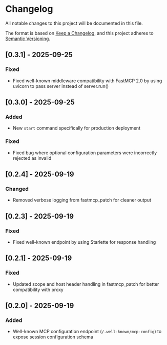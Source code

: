 # Changelog

All notable changes to this project will be documented in this file.

The format is based on [Keep a Changelog](https://keepachangelog.com/en/1.1.0/),
and this project adheres to [Semantic Versioning](https://semver.org/spec/v2.0.0.html).

## [0.3.1] - 2025-09-25

### Fixed
- Fixed well-known middleware compatibility with FastMCP 2.0 by using uvicorn to pass server instead of server.run()

## [0.3.0] - 2025-09-25

### Added
- New `start` command specifically for production deployment

### Fixed
- Fixed bug where optional configuration parameters were incorrectly rejected as invalid

## [0.2.4] - 2025-09-19

### Changed
- Removed verbose logging from fastmcp_patch for cleaner output

## [0.2.3] - 2025-09-19

### Fixed
- Fixed well-known endpoint by using Starlette for response handling

## [0.2.1] - 2025-09-19

### Fixed
- Updated scope and host header handling in fastmcp_patch for better compatibility with proxy

## [0.2.0] - 2025-09-19

### Added
- Well-known MCP configuration endpoint (`/.well-known/mcp-config`) to expose session configuration schema
